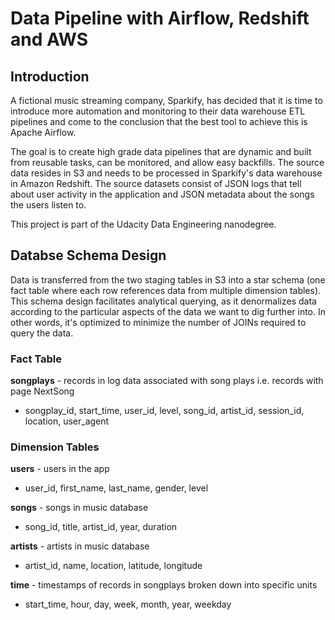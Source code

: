 # Data Pipeline with Airflow, Redshift and AWS

## Introduction

A fictional music streaming company, Sparkify, has decided that it is time to introduce more automation and monitoring to their data warehouse ETL pipelines and come to the conclusion that the best tool to achieve this is Apache Airflow.

The goal is to create high grade data pipelines that are dynamic and built from reusable tasks, can be monitored, and allow easy backfills. The source data resides in S3 and needs to be processed in Sparkify's data warehouse in Amazon Redshift. The source datasets consist of JSON logs that tell about user activity in the application and JSON metadata about the songs the users listen to.

This project is part of the Udacity Data Engineering nanodegree.

## Databse Schema Design

Data is transferred from the two staging tables in S3 into a star schema (one fact table where each row references data from multiple dimension tables). This schema design facilitates analytical querying, as it denormalizes data according to the particular aspects of the data we want to dig further into. In other words, it's optimized to minimize the number of JOINs required to query the data. 

### Fact Table

**songplays** - records in log data associated with song plays i.e. records with page NextSong
- songplay_id, start_time, user_id, level, song_id, artist_id, session_id, location, user_agent

### Dimension Tables

**users** - users in the app
- user_id, first_name, last_name, gender, level

**songs** - songs in music database
- song_id, title, artist_id, year, duration

**artists** - artists in music database
- artist_id, name, location, latitude, longitude

**time** - timestamps of records in songplays broken down into specific units
- start_time, hour, day, week, month, year, weekday